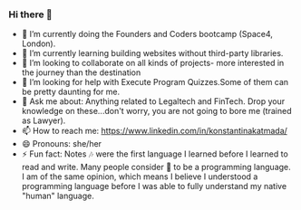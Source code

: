 ### Hi there 👋



- 🔭 I’m currently doing the Founders and Coders bootcamp (Space4, London).
- 🌱 I’m currently learning building websites without third-party libraries.
- 👯 I’m looking to collaborate on all kinds of projects- more interested in the journey than the destination 
- 🤔 I’m looking for help with Execute Program Quizzes.Some of them can be pretty daunting for me.
- 💬 Ask me about: Anything related to Legaltech and FinTech. Drop your knowledge on these...don't worry, you are not going to bore me (trained as Lawyer).
- 📫 How to reach me: https://www.linkedin.com/in/konstantinakatmada/
- 😄 Pronouns: she/her
- ⚡ Fun fact: Notes 🎶 were the first language I learned before I learned to read and write. Many people consider 🎼 to be a programming language. I am of the same opinion, which means I believe I understood a programming language before I was able to fully understand my native "human" language.
